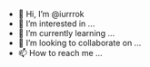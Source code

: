 - 👋 Hi, I’m @iurrrok
- 👀 I’m interested in ...
- 🌱 I’m currently learning ...
- 💞️ I’m looking to collaborate on ...
- 📫 How to reach me ...

<!---
iurrrok/iurrrok is a ✨ special ✨ repository because its `README.md` (this file) appears on your GitHub profile.
You can click the Preview link to take a look at your changes.
--->

